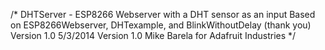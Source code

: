 /* DHTServer - ESP8266 Webserver with a DHT sensor as an input
   Based on ESP8266Webserver, DHTexample, and BlinkWithoutDelay (thank you)
   Version 1.0  5/3/2014  Version 1.0   Mike Barela for Adafruit Industries
*/
